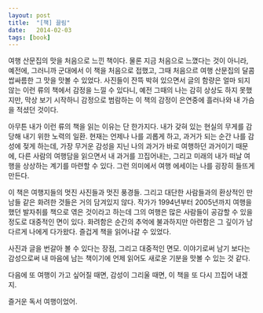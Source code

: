 ```yaml
---
layout: post
title:  "[책] 끌림"
date:   2014-02-03
tags: [book]
---
```


여행 산문집의 맛을 처음으로 느낀 책이다. 물론 지금 처음으로 느꼈다는 것이 아니라, 예전에, 그러니까 군대에서 이 책을 처음으로 접했고, 그때 처음으르 여행 산문집의 달콤쌉싸름한 그 맛을 맛볼 수 있었다. 사진들이 잔뜩 박혀 있으면서 글의 함량은 얼마 되지 않는 이런 류의 책에서 감정을 느낄 수 있다니, 예전 그때의 나는 감히 상상도 하지 못했지만, 막상 보기 시작하니 감정으로 범람하는 이 책의 감정이 은연중에 흘러나와 내 가슴을 적셨던 것이다. 

  아무튼 내가 이런 류의 책을 읽는 이유는 단 한가지다. 내가 갖혀 있는 현실의 무게를 감당해 내기 위한 노력의 일환. 현재는 언제나 나를 괴롭게 하고, 과거가 되는 순간 나를 감성에 젖게 하는데, 가장 무거운 감성을 지닌 나의 과거가 바로 여행하던 과거이기 때문에, 다른 사람의 여행담을 읽으면서 내 과거를 끄집어내는, 그리고 미래의 내가 떠날 여행을 상상하는 계기를 마련할 수 있다. 그런 의미에서 여행 에세이는 나를 굉장히 들뜨게 만든다. 

  이 책은 여행지들의 멋진 사진들과 멋진 풍경들. 그리고 대단한 사람들과의 환상적인 만남들 같은 화려한 것들은 거의 담겨있지 않다. 작가가 1994년부터 2005년까지 여행을 했던 발자취를 책으로 엮은 것이라고 하는데 그의 여행은 많은 사람들이 공감할 수 있을 정도로 대중적인 면이 있다. 화려함은 순간의 추억에 불과하지만 아련함은 그 깊이가 남다르게 나에게 다가왔다. 즐겁게 책을 읽어나갈 수 있었다. 

  사진과 글을 번갈아 볼 수 있다는 장점, 그리고 대중적인 면모. 이야기로써 남기 보다는 감성으로써 내 마음에 남는 책이기에 언제 읽어도 새로운 기분을 맛볼 수 있는 것 같다. 

  다음에 또 여행이 가고 싶어질 때면, 감성이 그리울 때면, 이 책을 또 다시 끄집어 내겠지. 

  즐거운 독서 여행이었어.